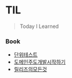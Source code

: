 # TIL
> Today I Learned


### Book

- [단위테스트](unittest/README.md)
- [도메인주도개발시작하기](ddd/README.md)
- [릴리즈의모든것](릴리즈의모든것/README.md)
